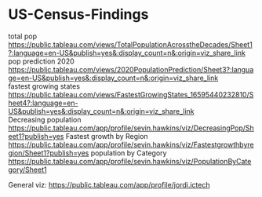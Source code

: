 # US-Census-Findings
total pop https://public.tableau.com/views/TotalPopulationAcrosstheDecades/Sheet1?:language=en-US&publish=yes&:display_count=n&:origin=viz_share_link <br>
pop prediction 2020 https://public.tableau.com/views/2020PopulationPrediction/Sheet3?:language=en-US&publish=yes&:display_count=n&:origin=viz_share_link <br>
fastest growing states https://public.tableau.com/views/FastestGrowingStates_16595440232810/Sheet4?:language=en-US&publish=yes&:display_count=n&:origin=viz_share_link <br>
Decreasing population https://public.tableau.com/app/profile/sevin.hawkins/viz/DecreasingPop/Sheet1?publish=yes
Fastest growth by Region https://public.tableau.com/app/profile/sevin.hawkins/viz/Fastestgrowthbyregion/Sheet1?publish=yes
population by Category https://public.tableau.com/app/profile/sevin.hawkins/viz/PopulationByCategory/Sheet1

General viz: https://public.tableau.com/app/profile/jordi.ictech
